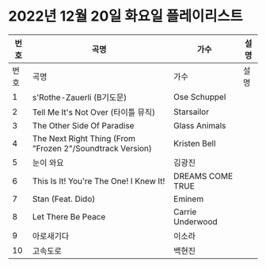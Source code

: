 # 2022년 12월 20일 화요일 플레이리스트

| 번호 | 곡명 | 가수 | 설명 |
|------|------|------|------|
| 번호 | 곡명 | 가수 | 설명 |
| 1 | s'Rothe-Zauerli (B기도문) | Ose Schuppel |  |
| 2 | Tell Me It's Not Over (타이틀 뮤직) | Starsailor |  |
| 3 | The Other Side Of Paradise | Glass Animals |  |
| 4 | The Next Right Thing (From "Frozen 2"/Soundtrack Version) | Kristen Bell |  |
| 5 | 눈이 와요 | 김광진 |  |
| 6 | This Is It! You're The One! I Knew It! | DREAMS COME TRUE |  |
| 7 | Stan (Feat. Dido) | Eminem |  |
| 8 | Let There Be Peace | Carrie Underwood |  |
| 9 | 아로새기다 | 이소라 |  |
| 10 | 고속도로 | 백현진 |  |
